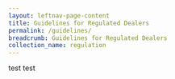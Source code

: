 ```yaml
---
layout: leftnav-page-content
title: Guidelines for Regulated Dealers
permalink: /guidelines/
breadcrumb: Guidelines for Regulated Dealers
collection_name: regulation
---
```

test test
